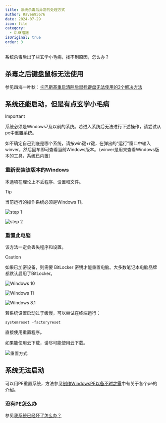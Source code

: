 ```yaml
---
title: 系统杀毒后异常的处理方式
author: Raven95676
date: 2024-07-29
icon: file
category:
  - 后继措施
isOriginal: true
order: 3
---
```

系统杀毒后出了些玄学小毛病，找不到原因，怎么办？

## 杀毒之后键盘鼠标无法使用

参见四海一叶秋：[卡巴斯基重启清除后鼠标键盘无法使用的2个解决方法](https://tieba.baidu.com/p/7828184528)

## 系统还能启动，但是有点玄学小毛病

> [!important]
> 系统必须是Windows7及以前的系统。若进入系统后无法进行下述操作，请尝试从pe中重置系统。
>
> 如不确定自己到底是哪个系统，请按win键+r键，在弹出的“运行”窗口中输入winver，然后回车即可查看当前Windows版本。（winver是用来查看Windows版本的工具，系统已内置）

### 重新安装该版本的Windows

本选项在理论上不丢程序、设置和文件。

> [!tip]
> 当前运行的操作系统必须是Windows 11。

![step 1](https://ooo.0x0.ooo/2024/07/29/ORjhLU.png)

![step 2](https://ooo.0x0.ooo/2024/07/29/ORjF7p.jpg)

### 重置此电脑

该方法一定会丢失程序和设置。

> [!caution]
> 如果已加密设备，则需要 BitLocker 密钥才能重置电脑。大多数笔记本电脑品牌都默认启用了BitLocker。

![Windows 10](https://ooo.0x0.ooo/2024/07/29/ORjNlc.jpg)

![Windows 11](https://ooo.0x0.ooo/2024/07/29/ORjiXY.jpg)

![Windows 8.1](https://ooo.0x0.ooo/2024/07/29/ORj1zv.jpg)

若系统设置启动过于缓慢，可以尝试在终端运行：

```shell
systemreset -factoryreset
```

直接使用重置程序。

如果能使用云下载，请尽可能使用云下载。

![重置方式](https://ooo.0x0.ooo/2024/07/29/ORj7Pq.jpg)

## 系统无法启动

可以用PE重置系统，方法参见[制作WindowsPE以备不时之需](https://raven95676.github.io/prevention/7_why_windows_pe.html)中有关于各个pe的介绍。

### 没有PE怎么办

参见[我系统已经坏了怎么办？](https://raven95676.github.io/prevention/7_why_windows_pe.html#%E6%88%91%E7%B3%BB%E7%BB%9F%E5%B7%B2%E7%BB%8F%E5%9D%8F%E4%BA%86%E6%80%8E%E4%B9%88%E5%8A%9E)
